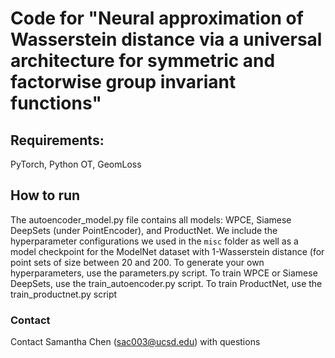 # Code for "Neural approximation of Wasserstein distance via a universal architecture for symmetric and factorwise group invariant functions"
## Requirements: 
PyTorch, Python OT, GeomLoss

## How to run
The autoencoder_model.py file contains all models: WPCE, Siamese DeepSets (under PointEncoder), and ProductNet.
We include the hyperparameter configurations we used in the `misc` folder as well as a model checkpoint for the ModelNet dataset with 1-Wasserstein distance (for point sets of size between 20 and 200. To generate your own hyperparameters, use the parameters.py script.
To train WPCE or Siamese DeepSets, use the train_autoencoder.py script.
To train ProductNet, use the train_productnet.py script


### Contact
Contact Samantha Chen (sac003@ucsd.edu) with questions
